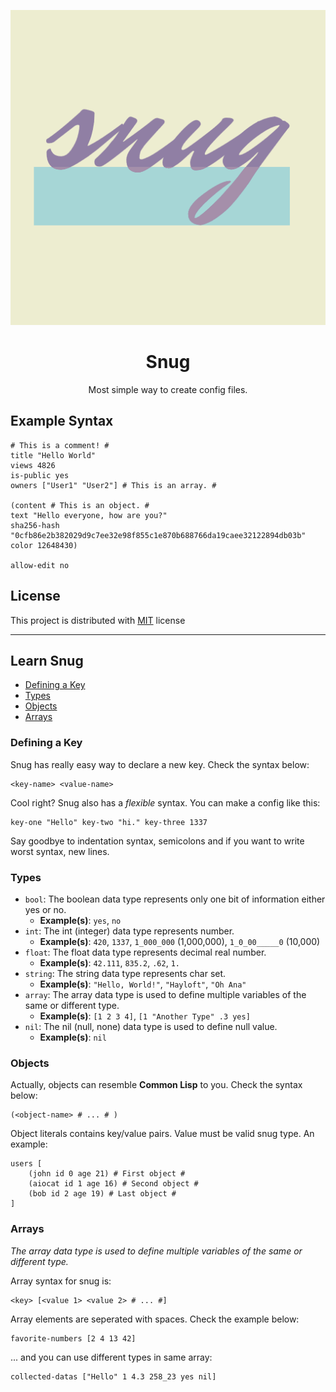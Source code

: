<div align="center">

![Snug Logo](./images/snug.png)

# Snug

Most simple way to create config files.

</div>

## Example Syntax

```snug
# This is a comment! #
title "Hello World"
views 4826
is-public yes
owners ["User1" "User2"] # This is an array. #

(content # This is an object. #
text "Hello everyone, how are you?"
sha256-hash "0cfb86e2b382029d9c7ee32e98f855c1e870b688766da19caee32122894db03b"
color 12648430)

allow-edit no
```

## License

This project is distributed with [MIT](/LICENSE) license

<hr>

## Learn Snug

- [Defining a Key](https://gitlab.com/aiocat/snug#defining-a-key)
- [Types](https://gitlab.com/aiocat/snug#types)
- [Objects](https://gitlab.com/aiocat/snug#objects)
- [Arrays](https://gitlab.com/aiocat/snug#arrays)

### Defining a Key

Snug has really easy way to declare a new key. Check the syntax below:

```snug
<key-name> <value-name>
```

Cool right? Snug also has a _flexible_ syntax. You can make a config like this:

```snug
key-one "Hello" key-two "hi." key-three 1337
```

Say goodbye to indentation syntax, semicolons and if you want to write worst syntax, new lines.

### Types

- `bool`: The boolean data type represents only one bit of information either yes or no.
  - **Example(s)**: `yes`, `no`
- `int`: The int (integer) data type represents number.
  - **Example(s)**: `420`, `1337`, `1_000_000` (1,000,000), `1_0_00_____0` (10,000)
- `float`: The float data type represents decimal real number.
  - **Example(s)**: `42.111`, `835.2`, `.62`, `1.`
- `string`: The string data type represents char set.
  - **Example(s)**: `"Hello, World!"`, `"Hayloft"`, `"Oh Ana"`
- `array`: The array data type is used to define multiple variables of the same or different type.
  - **Example(s)**: `[1 2 3 4]`, `[1 "Another Type" .3 yes]`
- `nil`: The nil (null, none) data type is used to define null value.
  - **Example(s)**: `nil`

### Objects

Actually, objects can resemble **Common Lisp** to you. Check the syntax below:

```snug
(<object-name> # ... # )
```

Object literals contains key/value pairs. Value must be valid snug type. An example:

```snug
users [
    (john id 0 age 21) # First object #
    (aiocat id 1 age 16) # Second object #
    (bob id 2 age 19) # Last object #
]
```

### Arrays

_The array data type is used to define multiple variables of the same or different type._

Array syntax for snug is:

```snug
<key> [<value 1> <value 2> # ... #]
```

Array elements are seperated with spaces. Check the example below:

```snug
favorite-numbers [2 4 13 42]
```

... and you can use different types in same array:

```snug
collected-datas ["Hello" 1 4.3 258_23 yes nil]
```
